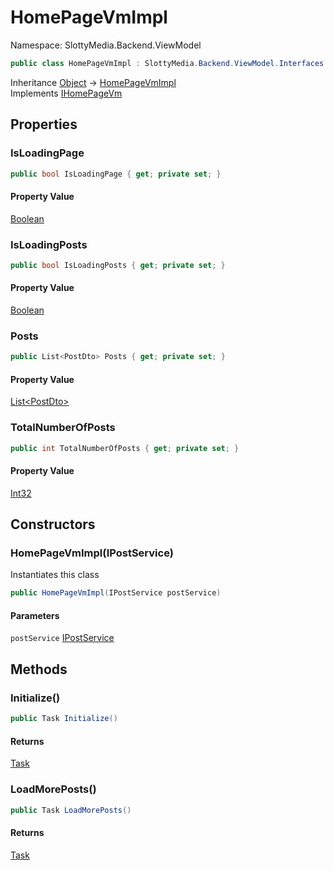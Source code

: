 # HomePageVmImpl

Namespace: SlottyMedia.Backend.ViewModel

```csharp
public class HomePageVmImpl : SlottyMedia.Backend.ViewModel.Interfaces.IHomePageVm
```

Inheritance [Object](https://docs.microsoft.com/en-us/dotnet/api/system.object) → [HomePageVmImpl](./slottymedia.backend.viewmodel.homepagevmimpl.md)<br>
Implements [IHomePageVm](./slottymedia.backend.viewmodel.interfaces.ihomepagevm.md)

## Properties

### **IsLoadingPage**

```csharp
public bool IsLoadingPage { get; private set; }
```

#### Property Value

[Boolean](https://docs.microsoft.com/en-us/dotnet/api/system.boolean)<br>

### **IsLoadingPosts**

```csharp
public bool IsLoadingPosts { get; private set; }
```

#### Property Value

[Boolean](https://docs.microsoft.com/en-us/dotnet/api/system.boolean)<br>

### **Posts**

```csharp
public List<PostDto> Posts { get; private set; }
```

#### Property Value

[List&lt;PostDto&gt;](https://docs.microsoft.com/en-us/dotnet/api/system.collections.generic.list-1)<br>

### **TotalNumberOfPosts**

```csharp
public int TotalNumberOfPosts { get; private set; }
```

#### Property Value

[Int32](https://docs.microsoft.com/en-us/dotnet/api/system.int32)<br>

## Constructors

### **HomePageVmImpl(IPostService)**

Instantiates this class

```csharp
public HomePageVmImpl(IPostService postService)
```

#### Parameters

`postService` [IPostService](./slottymedia.backend.services.interfaces.ipostservice.md)<br>

## Methods

### **Initialize()**

```csharp
public Task Initialize()
```

#### Returns

[Task](https://docs.microsoft.com/en-us/dotnet/api/system.threading.tasks.task)<br>

### **LoadMorePosts()**

```csharp
public Task LoadMorePosts()
```

#### Returns

[Task](https://docs.microsoft.com/en-us/dotnet/api/system.threading.tasks.task)<br>
